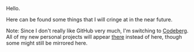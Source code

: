 Hello.

Here can be found some things that I will cringe at in the near future.

Note:
Since I don't really like GitHub very much, I'm switching to [Codeberg](https://codeberg.org/quou/). All of my new personal projects will appear [there](https://codeberg.org/quou/) instead of here, though some might still be mirrored here.
